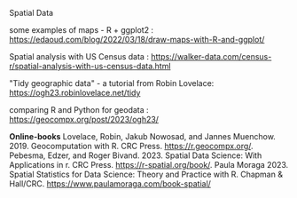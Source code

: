 Spatial Data

some examples of maps - R + ggplot2 : https://edaoud.com/blog/2022/03/18/draw-maps-with-R-and-ggplot/

Spatial analysis with US Census data : https://walker-data.com/census-r/spatial-analysis-with-us-census-data.html  

"Tidy geographic data" - a tutorial from Robin Lovelace: https://ogh23.robinlovelace.net/tidy

comparing R and Python for geodata : https://geocompx.org/post/2023/ogh23/  

**Online-books**
Lovelace, Robin, Jakub Nowosad, and Jannes Muenchow. 2019. Geocomputation with R. CRC Press. https://r.geocompx.org/.
Pebesma, Edzer, and Roger Bivand. 2023. Spatial Data Science: With Applications in r. CRC Press. https://r-spatial.org/book/. 
Paula Moraga 2023. Spatial Statistics for Data Science: Theory and Practice with R. Chapman & Hall/CRC. https://www.paulamoraga.com/book-spatial/
